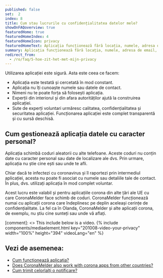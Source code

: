 ```yaml
---
published: false
set:  2
index: 8
title: Cum stau lucrurile cu confidențialitatea datelor mele?
showOnFAQoverview: true
featuredHome: true
featuredHomeIndex: 4
featuredHomeIcon: privacy
featuredHomeText: Aplicația funcționează fără locația, numele, adresa de email, numărul dvs. de telefon sau alte date de contact.
summary: Aplicația funcționează fără locația, numele, adresa de email, numărul dvs. de telefon sau alte date de contact.
redirect_from: 
  - /ro/faq/5-hoe-zit-het-met-mijn-privacy
---
```

 Utilizarea aplicației este sigură. Asta este ceea ce facem:

- Aplicația este testată și cercetată în mod constant.
- Aplicația nu îți cunoaște numele sau datele de contact.
- Nimeni nu te poate forța să folosești aplicația.
- Experții din interiorul și din afara autorităților ajută la construirea aplicației.
- Sute de experți voluntari urmăresc calitatea, confidențialitatea și securitatea aplicației. Funcționarea aplicației este complet transparentă și cu sursă deschisă.

## Cum gestionează aplicația datele cu caracter personal? 

Aplicația schimbă coduri aleatorii cu alte telefoane. Aceste coduri nu conțin date cu caracter personal sau date de localizare ale dvs. Prin urmare, aplicația nu știe cine ești sau unde te afli.

Chiar dacă te infectezi cu coronavirus și îl raportezi prin intermediul aplicației, acesta nu poate fi asociat cu numele sau detaliile tale de contact. În plus, dvs. utilizați aplicația în mod complet voluntar.

Acest lucru este valabil și pentru aplicațiile corona din alte țări ale UE cu care CoronaMelder face schimb de coduri. CoronaMelder funcționează numai cu aplicații corona care îndeplinesc pe deplin aceleași cerințe de confidențialitate. La fel ca în Olanda, CoronaMelder și alte aplicații corona, de exemplu, nu știu cine sunteți sau unde vă aflați.

[comment]: <> This include below is a video.
{% include components/mediaelement.html key="201008-video-your-privacy" width="100%" height="394"  videoLang="en" %}

## Vezi de asemenea:
 
- <a href="/{{page.lang}}/faq/1-2-hoe-werkt-de-app">Cum funcționează aplicația?</a>
- <a href="/{{page.lang}}/faq/13-gebruik-app-uit-ander-land" lang="en" hreflang="en">Does CoronaMelder also work with corona apps from other countries?</a>
- <a href="/{{page.lang}}/faq/1-4-hoe-stuur-ik-een-melding">Cum trimit celorlalți o notificare?</a>
